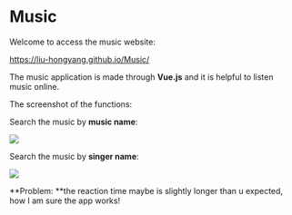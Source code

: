 # Music


Welcome to access the music website:

https://liu-hongyang.github.io/Music/

The music application is made through **Vue.js** and it is helpful to listen music online.

The screenshot of the functions:

Search the music by **music name**:

![](https://tva1.sinaimg.cn/large/008eGmZEgy1gmqsv48ws4j31js0u04qs.jpg)


Search the music by **singer name**:

![](https://tva1.sinaimg.cn/large/008eGmZEgy1gmqsx8l74uj31jm0u0u10.jpg)


**Problem: **the reaction time maybe is slightly longer than u expected, how I am sure the app works!
